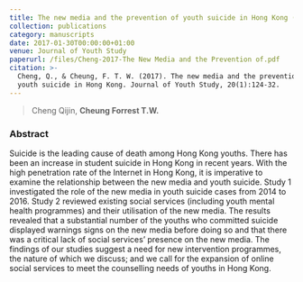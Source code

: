 ```yaml
---
title: The new media and the prevention of youth suicide in Hong Kong (In Chinese)
collection: publications
category: manuscripts
date: 2017-01-30T00:00:00+01:00
venue: Journal of Youth Study
paperurl: /files/Cheng-2017-The New Media and the Prevention of.pdf
citation: >-
  Cheng, Q., & Cheung, F. T. W. (2017). The new media and the prevention of
  youth suicide in Hong Kong. Journal of Youth Study, 20(1):124-32.
---
```

> Cheng Qijin, **Cheung Forrest T.W.**

### Abstract

Suicide is the leading cause of death among Hong Kong youths. There has been an increase in student suicide in Hong Kong in recent years. With the high penetration rate of the Internet in Hong Kong, it is imperative to examine the relationship between the new media and youth suicide. Study 1 investigated the role of the new media in youth suicide cases from 2014 to 2016. Study 2 reviewed existing social services (including youth mental health programmes) and their utilisation of the new media. The results revealed that a substantial number of the youths who committed suicide displayed warnings signs on the new media before doing so and that there was a critical lack of social services’ presence on the new media. The findings of our studies suggest a need for new intervention programmes, the nature of which we discuss; and we call for the expansion of online social services to meet the counselling needs of youths in Hong Kong.